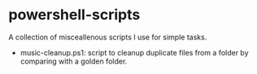 # powershell-scripts

A collection of misceallenous scripts I use for simple tasks.

- music-cleanup.ps1: script to cleanup duplicate files from a folder by comparing with a golden folder.
